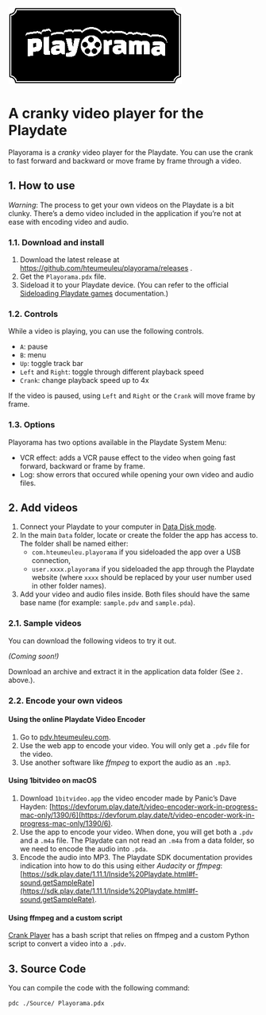 ![Playorama](/Source/SystemAssets/card.png)

# A cranky video player for the Playdate

Playorama is a _cranky_ video player for the Playdate. You can use the crank to fast forward and backward or move frame by frame through a video.

## 1. How to use

*Warning*: The process to get your own videos on the Playdate is a bit clunky. There’s a demo video included in the application if you’re not at ease with encoding video and audio.

### 1.1. Download and install

1. Download the latest release at https://github.com/hteumeuleu/playorama/releases .
2. Get the `Playorama.pdx` file.
3. Sideload it to your Playdate device. (You can refer to the official [Sideloading Playdate games](https://help.play.date/games/sideloading/) documentation.)

### 1.2. Controls

While a video is playing, you can use the following controls.

* `A`: pause
* `B`: menu
* `Up`: toggle track bar
* `Left` and `Right`: toggle through different playback speed
* `Crank`: change playback speed up to 4x 

If the video is paused, using `Left` and `Right` or the `Crank` will move frame by frame.

### 1.3. Options

Playorama has two options available in the Playdate System Menu:

* VCR effect: adds a VCR pause effect to the video when going fast forward, backward or frame by frame.
* Log: show errors that occured while opening your own video and audio files. 

## 2. Add videos

1. Connect your Playdate to your computer in [Data Disk mode](https://help.play.date/games/sideloading/#data-disk-mode).
2. In the main `Data` folder, locate or create the folder the app has access to. The folder shall be named either:
	* `com.hteumeuleu.playorama` if you sideloaded the app over a USB connection, 
	* `user.xxxx.playorama` if you sideloaded the app through the Playdate website (where `xxxx` should be replaced by your user number used in other folder names).
3. Add your video and audio files inside. Both files should have the same base name (for example: `sample.pdv` and `sample.pda`).

### 2.1. Sample videos

You can download the following videos to try it out.

_(Coming soon!)_

Download an archive and extract it in the application data folder (See `2.` above.).

### 2.2. Encode your own videos

#### Using the online Playdate Video Encoder

1. Go to [pdv.hteumeuleu.com](https://pdv.hteumeuleu.com/).
2. Use the web app to encode your video. You will only get a `.pdv` file for the video.
3. Use another software like _ffmpeg_ to export the audio as an `.mp3`.

#### Using 1bitvideo on macOS

1. Download `1bitvideo.app` the video encoder made by Panic’s Dave Hayden: [https://devforum.play.date/t/video-encoder-work-in-progress-mac-only/1390/6](https://devforum.play.date/t/video-encoder-work-in-progress-mac-only/1390/6). 
2. Use the app to encode your video. When done, you will get both a `.pdv` and a `.m4a` file. The Playdate can not read an `.m4a` from a data folder, so we need to encode the audio into `.pda`.
3. Encode the audio into MP3. The Playdate SDK documentation provides indication into how to do this using either _Audacity_ or _ffmpeg_: [https://sdk.play.date/1.11.1/Inside%20Playdate.html#f-sound.getSampleRate](https://sdk.play.date/1.11.1/Inside%20Playdate.html#f-sound.getSampleRate).

#### Using ffmpeg and a custom script

[Crank Player](https://github.com/saagarjha/CrankPlayer) has a bash script that relies on ffmpeg and a custom Python script to convert a video into a `.pdv`.

## 3. Source Code

You can compile the code with the following command:

```sh
pdc ./Source/ Playorama.pdx
```
